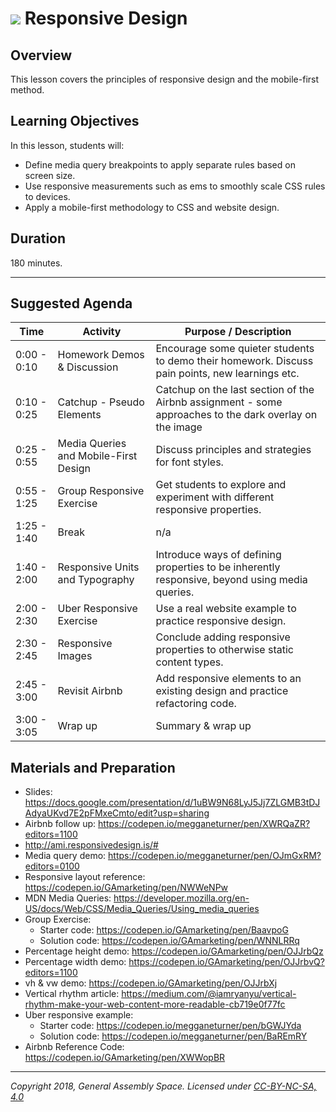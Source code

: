 # ![](https://ga-dash.s3.amazonaws.com/production/assets/logo-9f88ae6c9c3871690e33280fcf557f33.png) Responsive Design

## Overview
This lesson covers the principles of responsive design and the mobile-first method.

## Learning Objectives
In this lesson, students will:
- Define media query breakpoints to apply separate rules based on screen size.
- Use responsive measurements such as ems to smoothly scale CSS rules to devices.
- Apply a mobile-first methodology to CSS and website design.


## Duration
180 minutes.

---

## Suggested Agenda

| Time | Activity | Purpose / Description |
| --- | --- | --- |
| 0:00 - 0:10 | Homework Demos & Discussion | Encourage some quieter students to demo their homework. Discuss pain points, new learnings etc. |
| 0:10 - 0:25 | Catchup - Pseudo Elements | Catchup on the last section of the Airbnb assignment - some approaches to the dark overlay on the image |
| 0:25 - 0:55 | Media Queries and Mobile-First Design | Discuss principles and strategies for font styles. |
| 0:55 - 1:25 | Group Responsive Exercise | Get students to explore and experiment with different responsive properties. |
| 1:25 - 1:40 | Break | n/a |
| 1:40 - 2:00 | Responsive Units and Typography | Introduce ways of defining properties to be inherently responsive, beyond using media queries. |
| 2:00 - 2:30 | Uber Responsive Exercise | Use a real website example to practice responsive design. |
| 2:30 - 2:45 | Responsive Images | Conclude adding responsive properties to otherwise static content types. |
| 2:45 - 3:00 | Revisit Airbnb | Add responsive elements to an existing design and practice refactoring code. |
| 3:00 - 3:05 | Wrap up | Summary & wrap up |




## Materials and Preparation
- Slides: https://docs.google.com/presentation/d/1uBW9N68LyJ5Jj7ZLGMB3tDJAdyaUKvd7E2pFMxeCmto/edit?usp=sharing
- Airbnb follow up: https://codepen.io/megganeturner/pen/XWRQaZR?editors=1100
- http://ami.responsivedesign.is/#
- Media query demo: https://codepen.io/megganeturner/pen/OJmGxRM?editors=0100
- Responsive layout reference: https://codepen.io/GAmarketing/pen/NWWeNPw
- MDN Media Queries: https://developer.mozilla.org/en-US/docs/Web/CSS/Media_Queries/Using_media_queries
- Group Exercise:
    - Starter code: https://codepen.io/GAmarketing/pen/BaavpoG
    - Solution code: https://codepen.io/GAmarketing/pen/WNNLRRq
- Percentage height demo: https://codepen.io/GAmarketing/pen/OJJrbQz
- Percentage width demo: https://codepen.io/GAmarketing/pen/OJJrbvQ?editors=1100
- vh & vw demo: https://codepen.io/GAmarketing/pen/OJJrbXj
- Vertical rhythm article: https://medium.com/@iamryanyu/vertical-rhythm-make-your-web-content-more-readable-cb719e0f77fc
- Uber responsive example:
    - Starter code: https://codepen.io/megganeturner/pen/bGWJYda
    - Solution code: https://codepen.io/megganeturner/pen/BaREmRY
- Airbnb Reference Code: https://codepen.io/GAmarketing/pen/XWWopBR


---

*Copyright 2018, General Assembly Space. Licensed under [CC-BY-NC-SA, 4.0](https://creativecommons.org/licenses/by-nc-sa/4.0/)*
